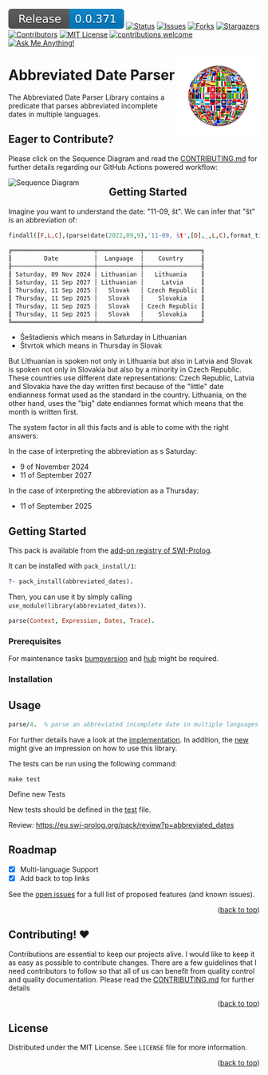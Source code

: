 <!-- PROJECT SHIELDS -->
[![Release!][release-shield]][release-url]
[![Status][submit-shield]][submit-url]
[![Issues][issues-shield]][issues-url]
[![Forks][forks-shield]][forks-url]
[![Stargazers][stars-shield]][stars-url]
[![Contributors][contributors-shield]][contributors-url]
[![MIT License][license-shield]][license-url]
[![contributions welcome][contributions-shield]][contributions-url]
[![Ask Me Anything!][ask-shield]][ask-url]

<img src=".github/flags-jakearchibald.github.io-scour.svg?raw=true" width="25%" align="right" style="border:20px solid white">

# Abbreviated Date Parser

The Abbreviated Date Parser Library contains a predicate that parses abbreviated incomplete dates in multiple languages.

## Eager to Contribute?
Please click on the Sequence Diagram and read the [CONTRIBUTING.md](./CONTRIBUTING.md) for further details regarding our GitHub Actions powered workflow:

[<img alt="Sequence Diagram" width="40%" align="left"
src="https://crgz.github.io/abbreviated_dates/uml/png/sequence.png"/>](https://crgz.github.io/abbreviated_dates/uml/svg/sequence.svg)


## Getting Started
Imagine you want to understand the date: "11-09, št". We can infer that "št" is an abbreviation of:

```prolog
findall([F,L,C],(parse(date(2022,09,9),'11-09, št',[D],_,L,C),format_time(string(F),"%A, %d %b %Y",D)),Y),cli_table(Y,[head(['Date','Language','Country'])]).
```

```
╔═══════════════════════╤════════════╤════════════════╗
║         Date          │  Language  │    Country     ║
╟───────────────────────┼────────────┼────────────────╢
║ Saturday, 09 Nov 2024 │ Lithuanian │   Lithuania    ║
║ Saturday, 11 Sep 2027 │ Lithuanian │     Latvia     ║
║ Thursday, 11 Sep 2025 │   Slovak   │ Czech Republic ║
║ Thursday, 11 Sep 2025 │   Slovak   │    Slovakia    ║
║ Thursday, 11 Sep 2025 │   Slovak   │ Czech Republic ║
║ Thursday, 11 Sep 2025 │   Slovak   │    Slovakia    ║
╚═══════════════════════╧════════════╧════════════════╝
```
- Šeštadienis which means in Saturday in Lithuanian
- Štvrtok which means in Thursday in Slovak

But Lithuanian is spoken not only in Lithuania but also in Latvia and Slovak is spoken not only in Slovakia but also by a minority in Czech Republic. These countries use different date representations: Czech Republic, Latvia and Slovakia have the day written first because of the "little" date endianness format used as the standard in the country. Lithuania, on the other hand, uses the "big" date endiannes format which means that the month is written first.

The system factor in all this facts and is able to come with the right answers:

In the case of interpreting the abbreviation as s Saturday:
-  9 of November 2024
- 11 of September 2027

In the case of interpreting the abbreviation as a Thursday:
- 11 of September 2025

## Getting Started

This pack is available from the [add-on registry of SWI-Prolog](http://www.swi-prolog.org/pack/list).

It can be installed with `pack_install/1`:

```prolog
?- pack_install(abbreviated_dates).
```

Then, you can use it by simply calling `use_module(library(abbreviated_dates))`.

```prolog 
parse(Context, Expression, Dates, Trace).
```

### Prerequisites

For maintenance tasks [bumpversion](https://github.com/peritus/bumpversion) and [hub](https://github.com/github/hub)
might be required.

### Installation

## Usage

```prolog
parse/4.  % parse an abbreviated incomplete date in multiple languages (today, tomorrow, etc).
```
For further details have a look at the [implementation](prolog/abbreviated_dates.pl). In addition, the
[new](prolog/abbreviated_dates.plt) might give an impression on how to use this library.

The tests can be run using the following command:

```shell
make test
```
Define new Tests

New tests should be defined in the [test](prolog/abbreviated_dates.plt) file.

Review: 
https://eu.swi-prolog.org/pack/review?p=abbreviated_dates

## Roadmap
- [x] Multi-language Support
- [x] Add back to top links

See the [open issues](https://github.com///issues) for a full list of proposed features (and known issues).

<p align="right">(<a href="#readme-top">back to top</a>)</p>

## Contributing! ❤️

Contributions are essential to keep our projects alive. I would like to keep it as easy as possible to contribute changes.
There are a few guidelines that I need contributors to follow so that all of us can benefit from quality control and quality
documentation. Please read the [CONTRIBUTING.md](./CONTRIBUTING.md) for further details

<p align="right">(<a href="#readme-top">back to top</a>)</p>

## License

Distributed under the MIT License. See `LICENSE` file for more information.

<p align="right">(<a href="#readme-top">back to top</a>)</p>

<!-- MARKDOWN LINKS & IMAGES -->
<!-- https://www.markdownguide.org/basic-syntax/#reference-style-links -->
[release-shield]: https://github.com/crgz/abbreviated_dates/blob/main/.github/badges/release.svg
[release-url]: https://www.swi-prolog.org/pack/list?p=abbreviated_dates
[submit-shield]: https://github.com/crgz/abbreviated_dates/actions/workflows/04-ship.yml/badge.svg
[submit-url]: https://github.com/crgz/abbreviated_dates/actions?query=is%3Asuccess
[issues-shield]: https://img.shields.io/github/issues/crgz/abbreviated_dates.svg
[issues-url]: https://github.com/crgz/abbreviated_dates/issues
[forks-shield]: https://img.shields.io/github/forks/crgz/abbreviated_dates.svg
[forks-url]: https://github.com/crgz/abbreviated_dates/network/members
[stars-shield]: https://img.shields.io/github/stars/crgz/abbreviated_dates.svg
[stars-url]: https://github.com/crgz/abbreviated_dates/stargazers
[contributors-shield]: https://img.shields.io/github/contributors/crgz/abbreviated_dates.svg
[contributors-url]: https://github.com/crgz/abbreviated_dates/graphs/contributors
[license-shield]: https://img.shields.io/github/license/crgz/abbreviated_dates.svg
[license-url]: https://github.com/crgz/abbreviated_dates/blob/main/LICENSE
[contributions-shield]: https://img.shields.io/badge/contributions-welcome-brightgreen.svg?style=flat
[contributions-url]: https://github.com/crgz/abbreviated_dates/issues
[ask-shield]: https://img.shields.io/badge/Ask%20me-anything-1abc9c.svg
[ask-url]: https://github.com/crgz
[linkedin-shield]: https://img.shields.io/badge/-LinkedIn-black.svg?logo=linkedin&colorB=555
[linkedin-url]: https://linkedin.com/in/crgz
